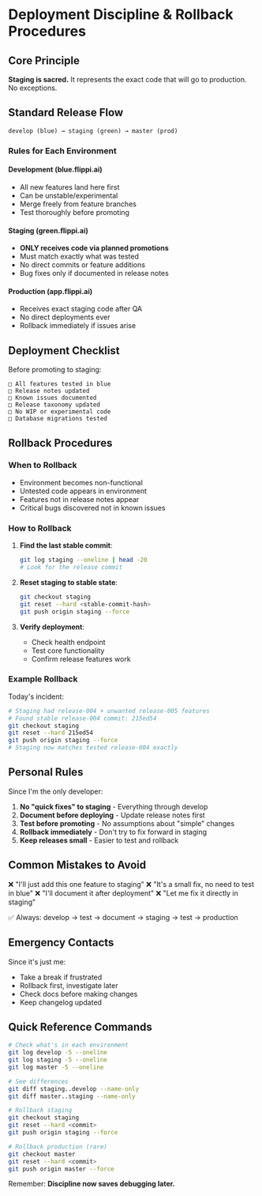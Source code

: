 # Deployment Discipline & Rollback Procedures

## Core Principle
**Staging is sacred.** It represents the exact code that will go to production. No exceptions.

## Standard Release Flow

```
develop (blue) → staging (green) → master (prod)
```

### Rules for Each Environment

#### Development (blue.flippi.ai)
- All new features land here first
- Can be unstable/experimental
- Merge freely from feature branches
- Test thoroughly before promoting

#### Staging (green.flippi.ai)
- **ONLY receives code via planned promotions**
- Must match exactly what was tested
- No direct commits or feature additions
- Bug fixes only if documented in release notes

#### Production (app.flippi.ai)
- Receives exact staging code after QA
- No direct deployments ever
- Rollback immediately if issues arise

## Deployment Checklist

Before promoting to staging:
```
□ All features tested in blue
□ Release notes updated
□ Known issues documented
□ Release taxonomy updated
□ No WIP or experimental code
□ Database migrations tested
```

## Rollback Procedures

### When to Rollback
- Environment becomes non-functional
- Untested code appears in environment
- Features not in release notes appear
- Critical bugs discovered not in known issues

### How to Rollback

1. **Find the last stable commit**:
   ```bash
   git log staging --oneline | head -20
   # Look for the release commit
   ```

2. **Reset staging to stable state**:
   ```bash
   git checkout staging
   git reset --hard <stable-commit-hash>
   git push origin staging --force
   ```

3. **Verify deployment**:
   - Check health endpoint
   - Test core functionality
   - Confirm release features work

### Example Rollback

Today's incident:
```bash
# Staging had release-004 + unwanted release-005 features
# Found stable release-004 commit: 215ed54
git checkout staging
git reset --hard 215ed54
git push origin staging --force
# Staging now matches tested release-004 exactly
```

## Personal Rules

Since I'm the only developer:

1. **No "quick fixes" to staging** - Everything through develop
2. **Document before deploying** - Update release notes first
3. **Test before promoting** - No assumptions about "simple" changes
4. **Rollback immediately** - Don't try to fix forward in staging
5. **Keep releases small** - Easier to test and rollback

## Common Mistakes to Avoid

❌ "I'll just add this one feature to staging"
❌ "It's a small fix, no need to test in blue"
❌ "I'll document it after deployment"
❌ "Let me fix it directly in staging"

✅ Always: develop → test → document → staging → test → production

## Emergency Contacts

Since it's just me:
- Take a break if frustrated
- Rollback first, investigate later
- Check docs before making changes
- Keep changelog updated

## Quick Reference Commands

```bash
# Check what's in each environment
git log develop -5 --oneline
git log staging -5 --oneline
git log master -5 --oneline

# See differences
git diff staging..develop --name-only
git diff master..staging --name-only

# Rollback staging
git checkout staging
git reset --hard <commit>
git push origin staging --force

# Rollback production (rare)
git checkout master
git reset --hard <commit>
git push origin master --force
```

Remember: **Discipline now saves debugging later.**